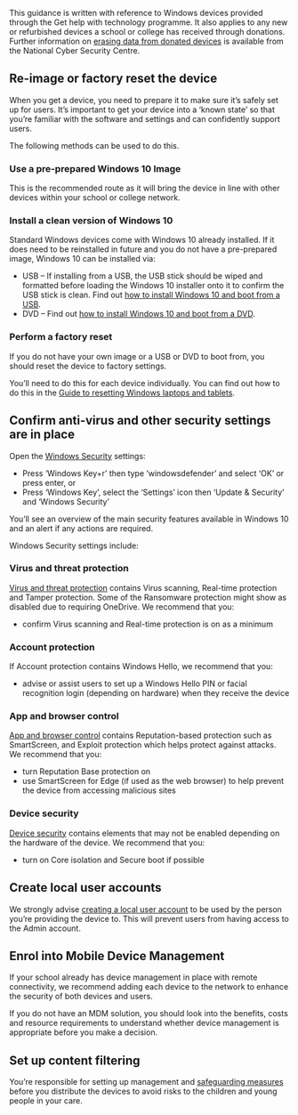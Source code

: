 This guidance is written with reference to Windows devices provided through the 
Get help with technology programme. It also applies to any new or refurbished devices a
school or college has received through donations. Further information on 
[erasing data from donated devices](https://www.ncsc.gov.uk/blog-post/erasing-data-from-donated-devices) 
is available from the National Cyber Security Centre.

## Re-image or factory reset the device

When you get a device, you need to prepare it to make sure it&rsquo;s safely set up for users. It&rsquo;s
important to get your device into a &lsquo;known state&rsquo; so that you&rsquo;re familiar with the software 
and settings and can confidently support users.

The following methods can be used to do this.

### Use a pre-prepared Windows 10 Image

This is the recommended route as it will bring the device in line with other devices within
your school or college network.

### Install a clean version of Windows 10

Standard Windows devices come with Windows 10 already installed. If it does need to be
reinstalled in future and you do not have a pre-prepared image, Windows 10 can be
installed via:

* USB &ndash; If installing from a USB, the USB stick should be wiped and formatted
  before loading the Windows 10 installer onto it to confirm the USB stick is clean. 
  Find out [how to install Windows 10 and boot from a USB](https://docs.microsoft.com/en-us/windows-hardware/manufacture/desktop/install-windows-from-a-usb-flash-drive).
* DVD &ndash; Find out [how to install Windows 10 and boot from a DVD](https://docs.microsoft.com/en-us/windows-hardware/manufacture/desktop/boot-from-a-dvd).

### Perform a factory reset

If you do not have your own image or a USB or DVD to boot from, you should reset the
device to factory settings.

You&rsquo;ll need to do this for each device individually. You can find out how to do this in the
[Guide to resetting Windows laptops and tablets](/devices/guide-to-resetting-windows-laptops-and-tablets).

## Confirm anti-virus and other security settings are in place

Open the [Windows Security](https://support.microsoft.com/en-us/windows/stay-protected-with-windows-security-2ae0363d-0ada-c064-8b56-6a39afb6a963) settings:

* Press &lsquo;Windows Key+r&rsquo; then type &lsquo;windowsdefender&rsquo; and select &lsquo;OK&rsquo; or press enter, or
* Press &lsquo;Windows Key&rsquo;, select the &lsquo;Settings&rsquo; icon then &lsquo;Update & Security&rsquo; and &lsquo;Windows Security&rsquo;

You&rsquo;ll see an overview of the main security features available in Windows 10 and an alert if
any actions are required.

Windows Security settings include:

### Virus and threat protection

[Virus and threat protection](https://support.microsoft.com/en-us/windows/virus-threat-protection-in-windows-security-1362f4cd-d71a-b52a-0b66-c2820032b65e)
contains Virus scanning, Real-time protection and Tamper 
protection. Some of the Ransomware protection might show as disabled due to requiring
OneDrive. We recommend that you:

* confirm Virus scanning and Real-time protection is on as a minimum

### Account protection

If Account protection contains Windows Hello, we recommend that you:

* advise or assist users to set up a Windows Hello PIN or facial recognition login 
  (depending on hardware) when they receive the device

### App and browser control

[App and browser control](https://support.microsoft.com/en-us/windows/app-browser-control-in-windows-security-8f68fb65-ebb4-3cfb-4bd7-ef0f376f3dc3) 
contains Reputation-based protection such as SmartScreen, and 
Exploit protection which helps protect against attacks. We recommend that you:

* turn Reputation Base protection on
* use SmartScreen for Edge (if used as the web browser) to help prevent the device
  from accessing malicious sites

### Device security

[Device security](https://support.microsoft.com/en-us/windows/device-protection-in-windows-security-afa11526-de57-b1c5-599f-3a4c6a61c5e2) 
contains elements that may not be enabled depending on the hardware of
the device. We recommend that you:

* turn on Core isolation and Secure boot if possible

## Create local user accounts

We strongly advise [creating a local user account](https://support.microsoft.com/en-us/windows/create-a-local-user-or-administrator-account-in-windows-10-20de74e0-ac7f-3502-a866-32915af2a34d) 
to be used by the person you&rsquo;re providing 
the device to. This will prevent users from having access to the Admin account.

## Enrol into Mobile Device Management

If your school already has device management in place with remote connectivity, we 
recommend adding each device to the network to enhance the security of both devices
and users.

If you do not have an MDM solution, you should look into the benefits, costs and 
resource requirements to understand whether device management is appropriate before
you make a decision.

## Set up content filtering

You&rsquo;re responsible for setting up management and 
[safeguarding measures](https://www.gov.uk/guidance/safeguarding-and-remote-education-during-coronavirus-covid-19) 
before you 
distribute the devices to avoid risks to the children and young people in your care.
